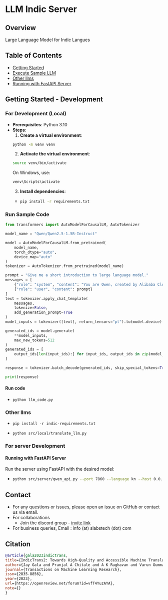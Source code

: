 # LLM Indic Server

## Overview
Large Language Model for Indic Langues


## Table of Contents
- [Getting Started](#getting-started-development)
- [Execute Sample LLM](#run-sample-code)
- [Other llms](#other-llms)
- [Running with FastAPI Server](#running-with-fastapi-server)

## Getting Started - Development

### For Development (Local)
- **Prerequisites**: Python 3.10
- **Steps**:
  1. **Create a virtual environment**:
  ```bash
  python -m venv venv
  ```
  2. **Activate the virtual environment**:
  ```bash
  source venv/bin/activate
  ```
  On Windows, use:
  ```bash
  venv\Scripts\activate
  ```
  3. **Install dependencies**:
  - ```bash
    pip install -r requirements.txt
    ```

### Run Sample Code

```python
from transformers import AutoModelForCausalLM, AutoTokenizer

model_name = "Qwen/Qwen2.5-1.5B-Instruct"

model = AutoModelForCausalLM.from_pretrained(
    model_name,
    torch_dtype="auto",
    device_map="auto"
)
tokenizer = AutoTokenizer.from_pretrained(model_name)

prompt = "Give me a short introduction to large language model."
messages = [
    {"role": "system", "content": "You are Qwen, created by Alibaba Cloud. You are a helpful assistant."},
    {"role": "user", "content": prompt}
]
text = tokenizer.apply_chat_template(
    messages,
    tokenize=False,
    add_generation_prompt=True
)
model_inputs = tokenizer([text], return_tensors="pt").to(model.device)

generated_ids = model.generate(
    **model_inputs,
    max_new_tokens=512
)
generated_ids = [
    output_ids[len(input_ids):] for input_ids, output_ids in zip(model_inputs.input_ids, generated_ids)
]

response = tokenizer.batch_decode(generated_ids, skip_special_tokens=True)[0]

print(response)

```

 #### Run code
  - ```python llm_code.py```


### Other llms 

- ```pip install -r indic-requirements.txt```

- ```python src/local/translate_llm.py```


### For server Development 
#### Running with FastAPI Server
Run the server using FastAPI with the desired model:
- ```bash
  python src/server/qwen_api.py --port 7860 --language kn --host 0.0.0.0
  ```

## Contact
- For any questions or issues, please open an issue on GitHub or contact us via email.
- For collaborations
  - Join the discord group - [invite link](https://discord.gg/WZMCerEZ2P) 
- For business queries, Email : info (at) slabstech (dot) com



<!-- 
### Downloading LLM Models
Models can be downloaded from  HuggingFace repository:


#### Qwen/Qwen2.5-1.5B-Instruct - 3GB model
```bash
huggingface-cli download Qwen/Qwen2.5-1.5B-Instruct
```

#### Translation - Indic to English

```bash
huggingface-cli download ai4bharat/indictrans2-indic-en-dist-200M
```

#### Translation - Enlglish to Indic
```bash
huggingface-cli download ai4bharat/indictrans2-en-indic-dist-200M
```

### Local Gradio Development
- For Kannada LLM
  ```bash
  python src/ux/app_local_kannada.py 
  ```
- For English LLM
  ```bash 
  src/ux/app_local.py
  ```
-->

<!-- 
## Evaluating Results
You can evaluate the ASR transcription results using `curl` commands. Below are examples for Kannada audio samples.
**Note**: GitHub doesn’t support audio playback in READMEs. Download the sample audio files and test them locally with the provided `curl` commands to verify transcription results.

### Kannada Transcription Examples

#### Sample 1: kannada_sample_1.wav
- **Audio File**: [samples/kannada_sample_1.wav](samples/kannada_sample_1.wav)
- **Command**:
```bash
curl -X 'POST' 'http://loca?language=kannada' -H 'accept: application/json'   -H 'Content-Type: multipa'Content-Type  multipart/form-data' -F 'file=@samples/kannada_sample_1.wav;type=audio/x-wav'
```
- **Expected Output**:
```ಕರ್ನಾಟಕದ ರಾಜಧಾನಿ ಯಾವುದು```
Translation: "What is the capital of Karnataka"


## Building Docker Image
Build the Docker image locally:
```bash
docker build -t slabstech/llm_indic_server -f Dockerfile .
```

### Run the Docker Image
```
docker run --gpus all -it --rm -p 7860:7860 slabstech/llm_indic_server
```
-->


<!-- 
## References

## Additional Resources


### Running with Transformers
```bash
python hf_llama_3.py
```


- server-setup.sh - Use for container deployment on OlaKrutrim AI Pod
-->
<!-- 

curl -X 'POST' \
  'https://gaganyatri-llm-indic-server.hf.space/chat' \
  -H 'accept: application/json' \
  -H 'Content-Type: application/json' \
  -d '{
  "prompt": "what is the capital of karnataka ?"
}'


### For Production (Docker)
- **Prerequisites**: Docker and Docker Compose
- **Steps**:
  1. **Start the server**:
  For GPU
  ```bash
  docker compose -f compose.yaml up -d
  ```
  For CPU only
  ```bash
  docker compose -f cpu-compose.yaml up -d
  ```
  2. **Update source and target languages**:
  Modify the `compose.yaml` file to set the desired language. Example configurations:
  - **Kannada**:
  ```yaml
  language: kn
  ```
  - **Hindi**:
  ```yaml
  language: hi
  ```
for t4 inference, test models between 2-4 GB vRAM.


### deepseek r1 1.5.b - 3.5 Gb
```bash
huggingface-cli download deepseek-ai/DeepSeek-R1-Distill-Qwen-1.5B
```

### DeepSeek-R1-Distill-Qwen-7B - 16 GB
```bash
huggingface-cli download deepseek-ai/DeepSeek-R1-Distill-Qwen-7B 
```

### QWEN 2.5 VL 3B Instruct - 6GB
```bash
huggingface-cli download Qwen/Qwen2.5-VL-3B-Instruct
```

### Qwen/Qwen2.5-1.5B-Instruct - 3GB  - test
```bash
huggingface-cli download Qwen/Qwen2.5-1.5B-Instruct
```
### Qwen/Qwen2.5-3B-Instruct - 6GB
```bash
huggingface-cli download Qwen/Qwen2.5-3B-Instruct
```
## Qwen/Qwen2.5-3B-Instruct-GPTQ-Int4 - 2GB - test
```bash
huggingface-cli download Qwen/Qwen2.5-3B-Instruct-GPTQ-Int4
```
### QWEN 2.5 VL 3B AWQ Instruct - 3GB  - test
```bash
huggingface-cli download Qwen/Qwen2.5-VL-3B-Instruct-AWQ
```

### Qwen/Qwen2.5-0.5B-Instruct - 900 MB - CPU Model ?
```bash
huggingface-cli download Qwen/Qwen2.5-0.5B-Instruct
```


#### Llam 3.2 1b - 2.5 GB
```bash
huggingface-cli download meta-llama/Llama-3.2-1B-Instruct
```

#### Llam 3.2 3b - 6.5 GB
```bash
huggingface-cli download meta-llama/Llama-3.2-3B-Instruct
```

runnig deepseek-r1 locally

https://github.com/deepseek-ai/DeepSeek-V3?tab=readme-ov-file#6-how-to-run-locally




https://huggingface.co/Qwen/Qwen2.5-VL-3B-Instruct-AWQ


-->


## Citation

```bibtex
@article{gala2023indictrans,
title={IndicTrans2: Towards High-Quality and Accessible Machine Translation Models for all 22 Scheduled Indian Languages},
author={Jay Gala and Pranjal A Chitale and A K Raghavan and Varun Gumma and Sumanth Doddapaneni and Aswanth Kumar M and Janki Atul Nawale and Anupama Sujatha and Ratish Puduppully and Vivek Raghavan and Pratyush Kumar and Mitesh M Khapra and Raj Dabre and Anoop Kunchukuttan},
journal={Transactions on Machine Learning Research},
issn={2835-8856},
year={2023},
url={https://openreview.net/forum?id=vfT4YuzAYA},
note={}
}
```
